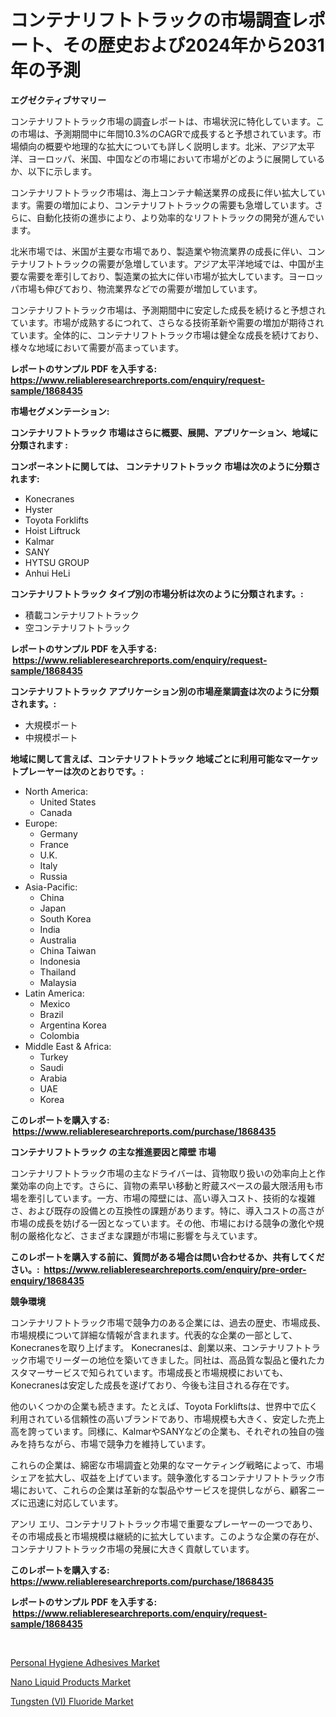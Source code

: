 <p><h1>コンテナリフトトラックの市場調査レポート、その歴史および2024年から2031年の予測</h1></p><p><strong>エグゼクティブサマリー</strong></p>
<p><p>コンテナリフトトラック市場の調査レポートは、市場状況に特化しています。この市場は、予測期間中に年間10.3%のCAGRで成長すると予想されています。市場傾向の概要や地理的な拡大についても詳しく説明します。北米、アジア太平洋、ヨーロッパ、米国、中国などの市場において市場がどのように展開しているか、以下に示します。</p><p>コンテナリフトトラック市場は、海上コンテナ輸送業界の成長に伴い拡大しています。需要の増加により、コンテナリフトトラックの需要も急増しています。さらに、自動化技術の進歩により、より効率的なリフトトラックの開発が進んでいます。</p><p>北米市場では、米国が主要な市場であり、製造業や物流業界の成長に伴い、コンテナリフトトラックの需要が急増しています。アジア太平洋地域では、中国が主要な需要を牽引しており、製造業の拡大に伴い市場が拡大しています。ヨーロッパ市場も伸びており、物流業界などでの需要が増加しています。</p><p>コンテナリフトトラック市場は、予測期間中に安定した成長を続けると予想されています。市場が成熟するにつれて、さらなる技術革新や需要の増加が期待されています。全体的に、コンテナリフトトラック市場は健全な成長を続けており、様々な地域において需要が高まっています。</p></p>
<p><strong>レポートのサンプル PDF を入手する: <a href="https://www.reliableresearchreports.com/enquiry/request-sample/1868435">https://www.reliableresearchreports.com/enquiry/request-sample/1868435</a></strong></p>
<p><strong>市場セグメンテーション:</strong></p>
<p><strong> コンテナリフトトラック 市場はさらに概要、展開、アプリケーション、地域に分類されます :</strong></p>
<p><strong>コンポーネントに関しては、 コンテナリフトトラック 市場は次のように分類されます: &nbsp;</strong></p>
<p><ul><li>Konecranes</li><li>Hyster</li><li>Toyota Forklifts</li><li>Hoist Liftruck</li><li>Kalmar</li><li>SANY</li><li>HYTSU GROUP</li><li>Anhui HeLi</li></ul></p>
<p><strong> コンテナリフトトラック タイプ別の市場分析は次のように分類されます。:</strong></p>
<p><ul><li>積載コンテナリフトトラック</li><li>空コンテナリフトトラック</li></ul></p>
<p><strong>レポートのサンプル PDF を入手する: &nbsp;<a href="https://www.reliableresearchreports.com/enquiry/request-sample/1868435">https://www.reliableresearchreports.com/enquiry/request-sample/1868435</a></strong></p>
<p><strong> コンテナリフトトラック アプリケーション別の市場産業調査は次のように分類されます。:</strong></p>
<p><ul><li>大規模ポート</li><li>中規模ポート</li></ul></p>
<p><strong>地域に関して言えば、コンテナリフトトラック 地域ごとに利用可能なマーケットプレーヤーは次のとおりです。:</strong></p>
<p><ul>
    <li>
        North America:
        <ul>
            <li>United States</li>
            <li>Canada</li>
        </ul>
    </li>
    <li>
        Europe:
        <ul>
            <li>Germany</li>
            <li>France</li>
            <li>U.K.</li>
            <li>Italy</li>
            <li>Russia</li>
        </ul>
    </li>
    <li>
        Asia-Pacific:
        <ul>
            <li>China</li>
            <li>Japan</li>
            <li>South Korea</li>
            <li>India</li>
            <li>Australia</li>
            <li>China Taiwan</li>
            <li>Indonesia</li>
            <li>Thailand</li>
            <li>Malaysia</li>
        </ul>
    </li>
    <li>
        Latin America:
        <ul>
            <li>Mexico</li>
            <li>Brazil</li>
            <li>Argentina Korea</li>
            <li>Colombia</li>
        </ul>
    </li>
    <li>
        Middle East & Africa:
        <ul>
            <li>Turkey</li>
            <li>Saudi</li>
            <li>Arabia</li>
            <li>UAE</li>
            <li>Korea</li>
        </ul>
    </li>
    </ul></p>
<p><strong>このレポートを購入する: &nbsp;<a href="https://www.reliableresearchreports.com/purchase/1868435">https://www.reliableresearchreports.com/purchase/1868435</a></strong></p>
<p><strong>コンテナリフトトラック の主な推進要因と障壁 市場</strong></p>
<p><p>コンテナリフトトラック市場の主なドライバーは、貨物取り扱いの効率向上と作業効率の向上です。さらに、貨物の素早い移動と貯蔵スペースの最大限活用も市場を牽引しています。一方、市場の障壁には、高い導入コスト、技術的な複雑さ、および既存の設備との互換性の課題があります。特に、導入コストの高さが市場の成長を妨げる一因となっています。その他、市場における競争の激化や規制の厳格化など、さまざまな課題が市場に影響を与えています。</p></p>
<p><strong>このレポートを購入する前に、質問がある場合は問い合わせるか、共有してください。:&nbsp; <a href="https://www.reliableresearchreports.com/enquiry/pre-order-enquiry/1868435">https://www.reliableresearchreports.com/enquiry/pre-order-enquiry/1868435</a></strong></p>
<p><strong>競争環境</strong></p>
<p><p>コンテナリフトトラック市場で競争力のある企業には、過去の歴史、市場成長、市場規模について詳細な情報が含まれます。代表的な企業の一部として、Konecranesを取り上げます。 Konecranesは、創業以来、コンテナリフトトラック市場でリーダーの地位を築いてきました。同社は、高品質な製品と優れたカスタマーサービスで知られています。市場成長と市場規模においても、Konecranesは安定した成長を遂げており、今後も注目される存在です。</p><p>他のいくつかの企業も続きます。たとえば、Toyota Forkliftsは、世界中で広く利用されている信頼性の高いブランドであり、市場規模も大きく、安定した売上高を誇っています。同様に、KalmarやSANYなどの企業も、それぞれの独自の強みを持ちながら、市場で競争力を維持しています。</p><p>これらの企業は、綿密な市場調査と効果的なマーケティング戦略によって、市場シェアを拡大し、収益を上げています。競争激化するコンテナリフトトラック市場において、これらの企業は革新的な製品やサービスを提供しながら、顧客ニーズに迅速に対応しています。</p><p>アンリ エリ、コンテナリフトトラック市場で重要なプレーヤーの一つであり、その市場成長と市場規模は継続的に拡大しています。このような企業の存在が、コンテナリフトトラック市場の発展に大きく貢献しています。</p></p>
<p><strong>このレポートを購入する: &nbsp; <a href="https://www.reliableresearchreports.com/purchase/1868435">https://www.reliableresearchreports.com/purchase/1868435</a></strong></p>
<p><strong>レポートのサンプル PDF を入手する: &nbsp;<a href="https://www.reliableresearchreports.com/enquiry/request-sample/1868435">https://www.reliableresearchreports.com/enquiry/request-sample/1868435</a></strong><strong></strong></p>
<p>&nbsp;</p>
<p><p><a href="https://github.com/Sinjinluong3e0awx2m195k76/Market-Research-Report-List-1/blob/main/personal-hygiene-adhesives-market.md">Personal Hygiene Adhesives Market</a></p><p><a href="https://github.com/shotows/Market-Research-Report-List-1/blob/main/nano-liquid-products-market.md">Nano Liquid Products Market</a></p><p><a href="https://github.com/beatblasta/Market-Research-Report-List-2/blob/main/tungsten-vi-fluoride-market.md">Tungsten (VI) Fluoride Market</a></p></p>